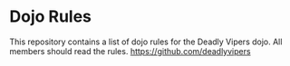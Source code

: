 Dojo Rules
==========

This repository contains a list of dojo rules for the Deadly Vipers dojo.
All members should read the rules.
https://github.com/deadlyvipers
